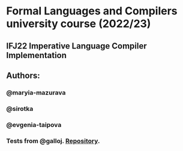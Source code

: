 # Formal Languages and Compilers university course (2022/23)
## IFJ22 Imperative Language Compiler Implementation 

## Authors:
### @maryia-mazurava
### @sirotka
### @evgenia-taipova

### Tests from @galloj. [Repository](https://github.com/galloj/IFJ22_Tester).
